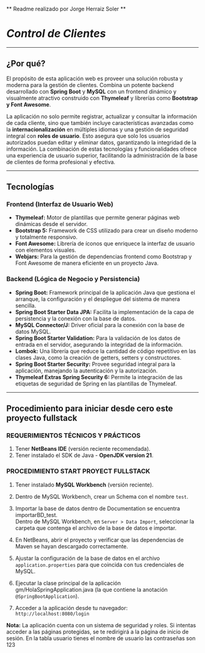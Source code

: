 
** Readme realizado por Jorge Herraiz Soler                 **

# **_Control de Clientes_**

---

##    ¿Por qué?

El propósito de esta aplicación web es proveer una solución robusta y moderna para la gestión de clientes. Combina un potente backend desarrollado con **Spring Boot** y **MySQL** con un frontend dinámico y visualmente atractivo construido con **Thymeleaf** y librerías como **Bootstrap y Font Awesome**.

La aplicación no solo permite registrar, actualizar y consultar la información de cada cliente, sino que también incluye características avanzadas como la **internacionalización** en múltiples idiomas y una gestión de seguridad integral con **roles de usuario**. Esto asegura que solo los usuarios autorizados puedan editar y eliminar datos, garantizando la integridad de la información. La combinación de estas tecnologías y funcionalidades ofrece una experiencia de usuario superior, facilitando la administración de la base de clientes de forma profesional y efectiva.

---

##    Tecnologías

### Frontend (Interfaz de Usuario Web)

* **Thymeleaf:** Motor de plantillas que permite generar páginas web dinámicas desde el servidor.
* **Bootstrap 5:** Framework de CSS utilizado para crear un diseño moderno y totalmente responsivo.
* **Font Awesome:** Librería de íconos que enriquece la interfaz de usuario con elementos visuales.
* **Webjars:** Para la gestión de dependencias frontend como Bootstrap y Font Awesome de manera eficiente en un proyecto Java.

### Backend (Lógica de Negocio y Persistencia)

* **Spring Boot:** Framework principal de la aplicación Java que gestiona el arranque, la configuración y el despliegue del sistema de manera sencilla.
* **Spring Boot Starter Data JPA:** Facilita la implementación de la capa de persistencia y la conexión con la base de datos.
* **MySQL Connector/J:** Driver oficial para la conexión con la base de datos MySQL.
* **Spring Boot Starter Validation:** Para la validación de los datos de entrada en el servidor, asegurando la integridad de la información.
* **Lombok:** Una librería que reduce la cantidad de código repetitivo en las clases Java, como la creación de getters, setters y constructores.
* **Spring Boot Starter Security:** Provee seguridad integral para la aplicación, manejando la autenticación y la autorización.
* **Thymeleaf Extras Spring Security 6:** Permite la integración de las etiquetas de seguridad de Spring en las plantillas de Thymeleaf.

---

##    Procedimiento para iniciar desde cero este proyecto fullstack

### REQUERIMIENTOS  TÉCNICOS  Y  PRÁCTICOS

1.  Tener **NetBeans IDE** (versión reciente recomendada).
2.  Tener instalado el SDK de Java - **OpenJDK version 21**.

### PROCEDIMIENTO   START    PROYECT    FULLSTACK

1.  Tener instalado **MySQL Workbench** (versión reciente).

2.  Dentro de MySQL Workbench, crear un Schema con el nombre `test`.

3.  Importar la base de datos dentro de Documentation se encuentra importarBD_test.  
    Dentro de MySQL Workbench, en `Server > Data Import`, seleccionar la carpeta 
    que contenga el archivo de la base de datos e importar.

4.  En NetBeans, abrir el proyecto y verificar que las dependencias de Maven se 
    hayan descargado correctamente.

5.  Ajustar la configuración de la base de datos en el archivo `application.properties`
    para que coincida con tus credenciales de MySQL.

6.  Ejecutar la clase principal de la aplicación gm/HolaSpringApplication.java
    (la que contiene la anotación `@SpringBootApplication`).

7.  Acceder a la aplicación desde tu navegador: `http://localhost:8080/login`

**Nota:** La aplicación cuenta con un sistema de seguridad y roles. Si intentas acceder a las páginas protegidas, se te redirigirá a la página de inicio de sesión.
En la tabla usuario tienes el nombre de usuario las contraseñas son 123 